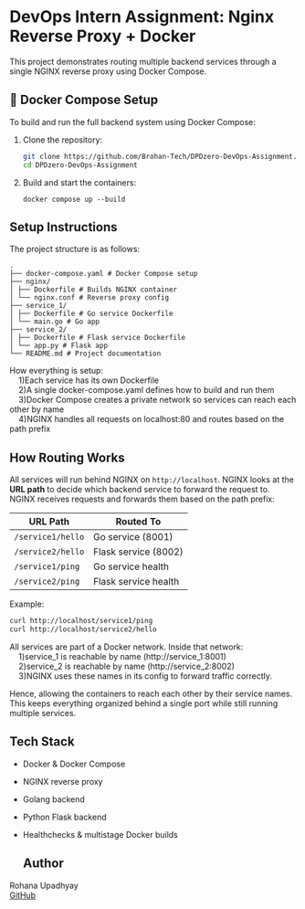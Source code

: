 # DevOps Intern Assignment: Nginx Reverse Proxy + Docker

This project demonstrates routing multiple backend services through a single NGINX reverse proxy using Docker Compose.

## 🐳 Docker Compose Setup

To build and run the full backend system using Docker Compose:

1. Clone the repository:
   ```bash
   git clone https://github.com/Brohan-Tech/DPDzero-DevOps-Assignment.git
   cd DPDzero-DevOps-Assignment
   
2. Build and start the containers:
   ```
   docker compose up --build
   ```

## Setup Instructions

The project structure is as follows:
```
.
├── docker-compose.yaml # Docker Compose setup
├── nginx/
│ ├── Dockerfile # Builds NGINX container
│ └── nginx.conf # Reverse proxy config
├── service_1/
│ ├── Dockerfile # Go service Dockerfile
│ └── main.go # Go app
├── service_2/
│ ├── Dockerfile # Flask service Dockerfile
│ └── app.py # Flask app
└── README.md # Project documentation
```
How everything is setup:
    <br>&nbsp;&nbsp;&nbsp;&nbsp;1)Each service has its own Dockerfile
    <br>&nbsp;&nbsp;&nbsp;&nbsp;2)A single docker-compose.yaml defines how to build and run them
    <br>&nbsp;&nbsp;&nbsp;&nbsp;3)Docker Compose creates a private network so services can reach each other by name
    <br>&nbsp;&nbsp;&nbsp;&nbsp;4)NGINX handles all requests on localhost:80 and routes based on the path prefix

## How Routing Works

All services will run behind NGINX on `http://localhost`.  NGINX looks at the **URL path** to decide which backend service to forward the request to.
NGINX receives requests and forwards them based on the path prefix:

|        URL Path          |      Routed To       |
|--------------------------|----------------------|
|    `/service1/hello`     | Go service (8001)    |
|    `/service2/hello`     | Flask service (8002) |
|    `/service1/ping`      | Go service health    |
|    `/service2/ping`      | Flask service health |

Example:

```bash
curl http://localhost/service1/ping
curl http://localhost/service2/hello
```

All services are part of a Docker network. Inside that network:
    <br>&nbsp;&nbsp;&nbsp;&nbsp;1)service_1 is reachable by name (http://service_1:8001)
    <br>&nbsp;&nbsp;&nbsp;&nbsp;2)service_2 is reachable by name (http://service_2:8002)
    <br>&nbsp;&nbsp;&nbsp;&nbsp;3)NGINX uses these names in its config to forward traffic correctly.

Hence, allowing the containers to reach each other by their service names. This keeps everything organized behind a single port while still running multiple services.

## Tech Stack

- Docker & Docker Compose  
- NGINX reverse proxy  
- Golang backend  
- Python Flask backend  
- Healthchecks & multistage Docker builds

  ## Author

Rohana Upadhyay  
[GitHub](https://github.com/Brohan-Tech)
   
